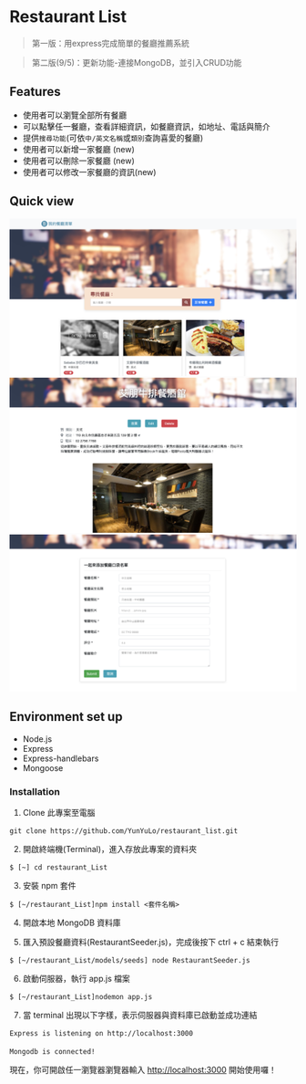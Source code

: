 # Restaurant List
 > 第一版：用express完成簡單的餐廳推薦系統
 
 > 第二版(9/5)：更新功能-連接MongoDB，並引入CRUD功能

## Features
- 使用者可以瀏覽全部所有餐廳
- 可以點擊任一餐廳，查看詳細資訊，如餐廳資訊，如地址、電話與簡介
- 提供`搜尋功能`(可依`中/英文名稱`或`類別`查詢喜愛的餐廳)
- 使用者可以新增一家餐廳 (new)
- 使用者可以刪除一家餐廳 (new)
- 使用者可以修改一家餐廳的資訊(new)

## Quick view

![main page](https://raw.githubusercontent.com/YunYuLo/restaurant_list/master/public/img/main.png)
![show page](https://raw.githubusercontent.com/YunYuLo/restaurant_list/master/public/img/show.png)
![new page](https://raw.githubusercontent.com/YunYuLo/restaurant_list/master/public/img/new.png)


## Environment set up
- Node.js
- Express
- Express-handlebars
- Mongoose

### Installation
1. Clone 此專案至電腦

```
git clone https://github.com/YunYuLo/restaurant_list.git
```

2. 開啟終端機(Terminal)，進入存放此專案的資料夾

```
$ [~] cd restaurant_List
```

3. 安裝 npm 套件

```
$ [~/restaurant_List]npm install <套件名稱>
```

4. 開啟本地 MongoDB 資料庫

5. 匯入預設餐廳資料(RestaurantSeeder.js)，完成後按下 ctrl + c 結束執行

```
$ [~/restaurant_List/models/seeds] node RestaurantSeeder.js 
```

6. 啟動伺服器，執行 app.js 檔案

```
$ [~/restaurant_List]nodemon app.js
```

7. 當 terminal 出現以下字樣，表示伺服器與資料庫已啟動並成功連結

```
Express is listening on http://localhost:3000

Mongodb is connected!
```

現在，你可開啟任一瀏覽器瀏覽器輸入 [http://localhost:3000](http://localhost:3000) 開始使用囉！
